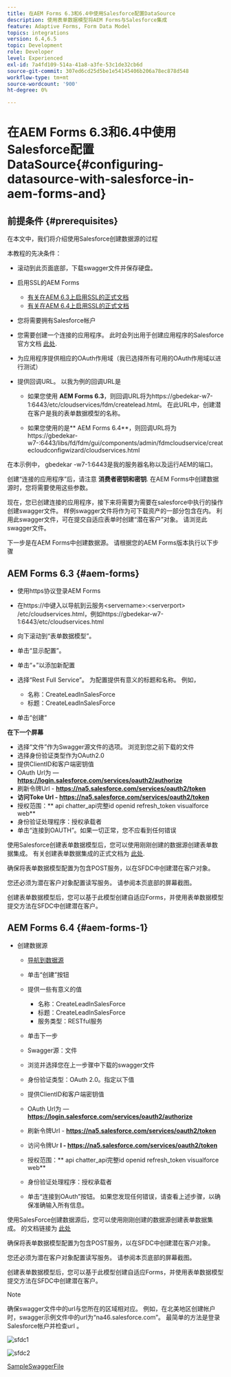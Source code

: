 ```yaml
---
title: 在AEM Forms 6.3和6.4中使用Salesforce配置DataSource
description: 使用表单数据模型将AEM Forms与Salesforce集成
feature: Adaptive Forms, Form Data Model
topics: integrations
version: 6.4,6.5
topic: Development
role: Developer
level: Experienced
exl-id: 7a4fd109-514a-41a8-a3fe-53c1de32cb6d
source-git-commit: 307ed6cd25d5be1e54145406b206a78ec878d548
workflow-type: tm+mt
source-wordcount: '900'
ht-degree: 0%

---
```


# 在AEM Forms 6.3和6.4中使用Salesforce配置DataSource{#configuring-datasource-with-salesforce-in-aem-forms-and}

## 前提条件 {#prerequisites}

在本文中，我们将介绍使用Salesforce创建数据源的过程

本教程的先决条件：

* 滚动到此页面底部，下载swagger文件并保存硬盘。
* 启用SSL的AEM Forms

   * [有关在AEM 6.3上启用SSL的正式文档](https://helpx.adobe.com/experience-manager/6-3/sites/administering/using/ssl-by-default.html)
   * [有关在AEM 6.4上启用SSL的正式文档](https://helpx.adobe.com/experience-manager/6-4/sites/administering/using/ssl-by-default.html)

* 您将需要拥有Salesforce帐户
* 您需要创建一个连接的应用程序。 此时会列出用于创建应用程序的Salesforce官方文档 [此处](https://help.salesforce.com/articleView?id=connected_app_create.htm&amp;type=0).
* 为应用程序提供相应的OAuth作用域（我已选择所有可用的OAuth作用域以进行测试）
* 提供回调URL。 以我为例的回调URL是

   * 如果您使用 **AEM Forms 6.3**，则回调URL将为https://gbedekar-w7-1:6443/etc/cloudservices/fdm/createlead.html。 在此URL中，创建潜在客户是我的表单数据模型的名称。

   * 如果您使用的是** AEM Forms 6.4**，则回调URL将为https://gbedekar-w7-:6443/libs/fd/fdm/gui/components/admin/fdmcloudservice/createcloudconfigwizard/cloudservices.html

在本示例中， gbedekar -w7-1:6443是我的服务器名称以及运行AEM的端口。

创建“连接的应用程序”后，请注意 **消费者密钥和密钥**. 在AEM Forms中创建数据源时，您将需要使用这些参数。

现在，您已创建连接的应用程序，接下来将需要为需要在salesforce中执行的操作创建swagger文件。 样例swagger文件将作为可下载资产的一部分包含在内。 利用此swagger文件，可在提交自适应表单时创建“潜在客户”对象。 请浏览此swagger文件。

下一步是在AEM Forms中创建数据源。 请根据您的AEM Forms版本执行以下步骤

## AEM Forms 6.3 {#aem-forms}

* 使用https协议登录AEM Forms
* 在https://中键入以导航到云服务&lt;servername>:&lt;serverport> /etc/cloudservices.html，例如https://gbedekar-w7-1:6443/etc/cloudservices.html
* 向下滚动到“表单数据模型”。
* 单击“显示配置”。
* 单击“+”以添加新配置
* 选择“Rest Full Service”。 为配置提供有意义的标题和名称。 例如，

   * 名称：CreateLeadInSalesForce
   * 标题：CreateLeadInSalesForce

* 单击“创建”

**在下一个屏幕**

* 选择“文件”作为Swagger源文件的选项。 浏览到您之前下载的文件
* 选择身份验证类型作为OAuth2.0
* 提供ClientID和客户端密钥值
* OAuth Url为 —  **https://login.salesforce.com/services/oauth2/authorize**
* 刷新令牌Url - **https://na5.salesforce.com/services/oauth2/token**
* **访问Toke Url - https://na5.salesforce.com/services/oauth2/token**
* 授权范围：** api chatter_api完整id openid refresh_token visualforce web**
* 身份验证处理程序：授权承载者
* 单击“连接到OAUTH”。如果一切正常，您不应看到任何错误

使用Salesforce创建表单数据模型后，您可以使用刚刚创建的数据源创建表单数据集成。 有关创建表单数据集成的正式文档为 [此处](https://helpx.adobe.com/aem-forms/6-3/data-integration.html).

确保将表单数据模型配置为包含POST服务，以在SFDC中创建潜在客户对象。

您还必须为潜在客户对象配置读写服务。 请参阅本页底部的屏幕截图。

创建表单数据模型后，您可以基于此模型创建自适应Forms，并使用表单数据模型提交方法在SFDC中创建潜在客户。

## AEM Forms 6.4 {#aem-forms-1}

* 创建数据源

   * [导航到数据源](http://localhost:4502/libs/fd/fdm/gui/components/admin/fdmcloudservice/fdm.html/conf/global)

   * 单击“创建”按钮
   * 提供一些有意义的值

      * 名称：CreateLeadInSalesForce
      * 标题：CreateLeadInSalesForce
      * 服务类型：RESTful服务
   * 单击下一步
   * Swagger源：文件
   * 浏览并选择您在上一步骤中下载的swagger文件
   * 身份验证类型：OAuth 2.0。指定以下值
   * 提供ClientID和客户端密钥值
   * OAuth Url为 —  **https://login.salesforce.com/services/oauth2/authorize**
   * 刷新令牌Url - **https://na5.salesforce.com/services/oauth2/token**
   * 访问令牌Ur **l - https://na5.salesforce.com/services/oauth2/token**
   * 授权范围：** api chatter_api完整id openid refresh_token visualforce web**
   * 身份验证处理程序：授权承载者
   * 单击“连接到OAuth”按钮。 如果您发现任何错误，请查看上述步骤，以确保准确输入所有信息。


使用SalesForce创建数据源后，您可以使用刚刚创建的数据源创建表单数据集成。 的文档链接为 [此处](https://helpx.adobe.com/experience-manager/6-4/forms/using/create-form-data-models.html)

确保将表单数据模型配置为包含POST服务，以在SFDC中创建潜在客户对象。

您还必须为潜在客户对象配置读写服务。 请参阅本页底部的屏幕截图。

创建表单数据模型后，您可以基于此模型创建自适应Forms，并使用表单数据模型提交方法在SFDC中创建潜在客户。

>[!NOTE]
>
>确保swagger文件中的url与您所在的区域相对应。 例如，在北美地区创建帐户时，swagger示例文件中的url为“na46.salesforce.com”。 最简单的方法是登录Salesforce帐户并检查url 。

![sfdc1](assets/sfdc1.gif)

![sfdc2](assets/sfdc2.png)

[SampleSwaggerFile](assets/swagger-sales-force-lead.json)
